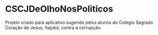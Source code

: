 # CSCJDeOlhoNosPoliticos
Projeto criado para aplicativo sugerido pelos alunos do Colegio Sagrado Coração de Jesus, Itajubá, contra a corrupção.

